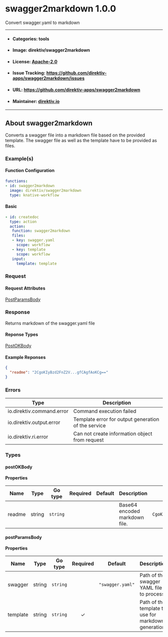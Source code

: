 
# swagger2markdown 1.0.0

Convert swagger.yaml to markdown

---
- #### Categories: tools
- #### Image: direktiv/swagger2markdown 
- #### License: [Apache-2.0](https://www.apache.org/licenses/LICENSE-2.0)
- #### Issue Tracking: https://github.com/direktiv-apps/swagger2markdown/issues
- #### URL: https://github.com/direktiv-apps/swagger2markdown
- #### Maintainer: [direktiv.io](https://www.direktiv.io) 
---

## About swagger2markdown

Converts a swagger file into a markdown file based on the provided template. The swagger file as well as the template have to be provided as files.

### Example(s)
  #### Function Configuration
  ```yaml
  functions:
  - id: swagger2markdown
    image: direktiv/swagger2markdown
    type: knative-workflow
  ```
   #### Basic
   ```yaml
   - id: createdoc
     type: action
     action:
      function: swagger2markdown
      files:
      - key: swagger.yaml
        scope: workflow
      - key: template
        scope: workflow 
      input: 
        template: template
   ```

### Request



#### Request Attributes
[PostParamsBody](#post-params-body)

### Response
  Returns markdown of the swagger.yaml file
#### Reponse Types
    
  

[PostOKBody](#post-o-k-body)
#### Example Reponses
    
```json
{
  "readme": "2CgoKIyBzd2FnZ2V...gfCAgfAoKCg=="
}
```

### Errors
| Type | Description
|------|---------|
| io.direktiv.command.error | Command execution failed |
| io.direktiv.output.error | Template error for output generation of the service |
| io.direktiv.ri.error | Can not create information object from request |


### Types
#### <span id="post-o-k-body"></span> postOKBody

  



**Properties**

| Name | Type | Go type | Required | Default | Description | Example |
|------|------|---------|:--------:| ------- |-------------|---------|
| readme | string| `string` |  | | Base64 encoded markdown file. | `CgoKIyBzd2FnZ2V...gfCAgfAoKCg==` |


#### <span id="post-params-body"></span> postParamsBody

  



**Properties**

| Name | Type | Go type | Required | Default | Description | Example |
|------|------|---------|:--------:| ------- |-------------|---------|
| swagger | string| `string` |  | `"swagger.yaml"`| Path of the swagger YAML file to process. | `swagger.yaml` |
| template | string| `string` | ✓ | | Path of the template to use for markdown generation. | `template.tmpl` |

 
